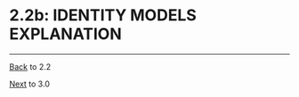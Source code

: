 # 2.2b: IDENTITY MODELS EXPLANATION
---

[Back](2.2-IdentityModelsSetup.md) to 2.2

[Next](../3-DatabaseSetup/3.0-Data.md) to 3.0

